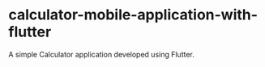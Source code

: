 # calculator-mobile-application-with-flutter
A simple Calculator application developed using Flutter.

